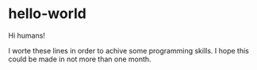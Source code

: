 # hello-world

Hi humans!

I worte these lines in order to achive some programming skills.
I hope this could be made in not more than one month.
